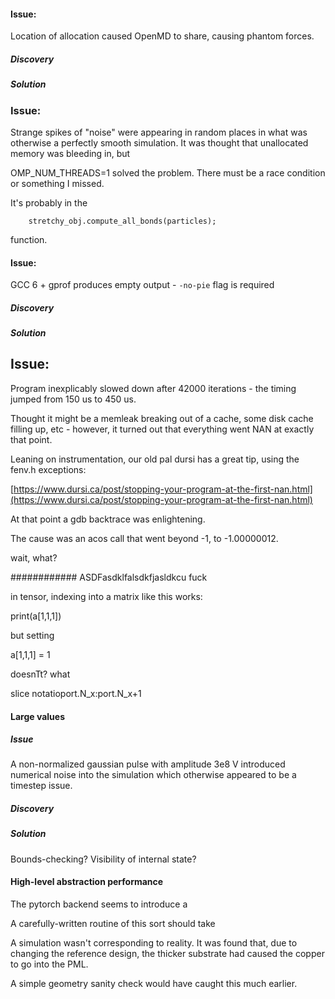 ####  


#### Issue:

Location of <vector> allocation caused OpenMD to share, causing phantom forces.

##### Discovery

##### Solution

### Issue:

Strange spikes of "noise" were appearing in random places in what was otherwise a perfectly smooth simulation. It was thought that unallocated memory was bleeding in, but

OMP_NUM_THREADS=1 solved the problem. There must be a race condition or something I missed.

It's probably in the 

        stretchy_obj.compute_all_bonds(particles);

function.

#### Issue:

GCC 6 + gprof produces empty output - `-no-pie` flag is required

##### Discovery

##### Solution

## Issue:

Program inexplicably slowed down after 42000 iterations - the timing jumped from 150 us to 450 us.

Thought it might be a memleak breaking out of a cache, some disk cache filling up, etc - however, it turned out that everything went NAN at exactly that point. 

Leaning on instrumentation, our old pal dursi has a great tip, using the fenv.h exceptions:

[https://www.dursi.ca/post/stopping-your-program-at-the-first-nan.html](https://www.dursi.ca/post/stopping-your-program-at-the-first-nan.html)

At that point a gdb backtrace was enlightening.

The cause was an acos call that went beyond -1, to -1.00000012.

wait, what? 


############ ASDFasdklfalsdkfjasldkcu fuck

in tensor, indexing into a matrix like this works:

print(a[1,1,1])

but setting 

a[1,1,1] = 1

doesnTt? what

slice notatioport.N_x:port.N_x+1

#### Large values 

##### Issue

A non-normalized gaussian pulse with amplitude 3e8 V introduced numerical noise into 
the simulation which otherwise appeared to be a timestep issue.

##### Discovery 

##### Solution

Bounds-checking? Visibility of internal state?



#### High-level abstraction performance

The pytorch backend seems to introduce a 

A carefully-written routine of this sort should take 


A simulation wasn't corresponding to reality. It was found that, due to changing the reference design,
the thicker substrate had caused the copper to go into the PML.

A simple geometry sanity check would have caught this much earlier.